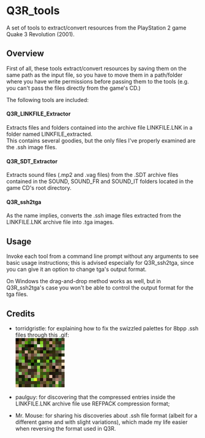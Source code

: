 # Q3R_tools
A set of tools to extract/convert resources from the PlayStation 2 game Quake 3 Revolution (2001).


## Overview
First of all, these tools extract/convert resources by saving them on the same path as the input file, so you have to move them in a path/folder where you have write permissions before passing them to the tools (e.g. you can't pass the files directly from the game's CD.)</br>

The following tools are included:

#### Q3R_LINKFILE_Extractor
Extracts files and folders contained into the archive file LINKFILE.LNK in a folder named LINKFILE_extracted.</br>
This contains several goodies, but the only files I've properly examined are the .ssh image files.

#### Q3R_SDT_Extractor
Extracts sound files (.mp2 and .vag files) from the .SDT archive files contained in the SOUND, SOUND_FR and SOUND_IT folders located in the game CD's root directory.

#### Q3R_ssh2tga
As the name implies, converts the .ssh image files extracted from the LINKFILE.LNK archive file into .tga images.

## Usage
Invoke each tool from a command line prompt without any arguments to see basic usage instructions; this is advised especially for Q3R_ssh2tga, since you can give it an option to change tga's output format.

On Windows the drag-and-drop method works as well, but in Q3R_ssh2tga's case you won't be able to control the output format for the tga files.

## Credits
- torridgristle: for explaining how to fix the swizzled palettes for 8bpp .ssh files through this .gif:</br>
![8bpp palette swizzle .gif illustration by torridgristle](Q3R_ssh2tga/8bpp_paletteSwizzle.gif)

- paulguy: for discovering that the compressed entries inside the LINKFILE.LNK archive file use REFPACK compression format;

- Mr. Mouse: for sharing his discoveries about .ssh file format (albeit for a different game and with slight variations), which made my life easier when reversing the format used in Q3R.
